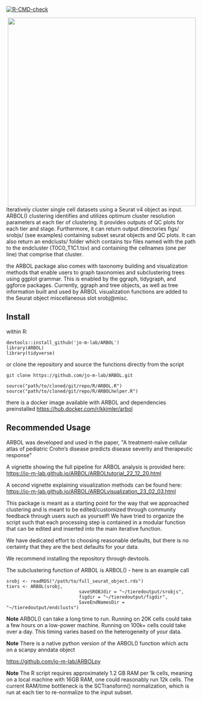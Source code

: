   <!-- badges: start -->
  [![R-CMD-check](https://github.com/jo-m-lab/ARBOL/actions/workflows/R-CMD-check.yaml/badge.svg)](https://github.com/jo-m-lab/ARBOL/actions/workflows/R-CMD-check.yaml)
  <!-- badges: end -->
  
<img src="docs/ARBOLsmall.jpg?raw=true" align="right" width=500px>  

Iteratively cluster single cell datasets using a Seurat v4 object as input. ARBOL() clustering identifies and utilizes optimum 
cluster resolution parameters at each tier of clustering. It provides outputs of QC plots for each tier and stage.
Furthermore, it can return output directories figs/ srobjs/ (see examples) containing subset 
seurat objects and QC plots. It can also return an endclusts/ folder which contains tsv files named with the 
path to the endcluster (T0C0_T1C1.tsv) and containing the cellnames (one per line) 
that comprise that cluster. 

the ARBOL package also comes with taxonomy building and visualization methods that enable users to graph taxonomies and subclustering trees using ggplot grammar. This is enabled by the ggraph, tidygraph, and ggforce packages. Currently, ggraph and tree objects, as well as tree information built and used by ARBOL visualization functions are added to the Seurat object miscellaneous slot srobj@misc. 

## Install

within R:
```
devtools::install_github('jo-m-lab/ARBOL')
library(ARBOL)
library(tidyverse)
```

or clone the repository and source the functions directly from the script
```
git clone https://github.com/jo-m-lab/ARBOL.git

source("path/to/cloned/git/repo/R/ARBOL.R")
source("path/to/cloned/git/repo/R/ARBOLhelper.R")
```

there is a docker image available with ARBOL and dependencies preinstalled
https://hub.docker.com/r/kkimler/arbol

## Recommended Usage

ARBOL was developed and used in the paper, "A treatment-naïve cellular atlas of pediatric Crohn’s disease predicts disease severity and therapeutic response"

A vignette showing the full pipeline for ARBOL analysis is provided here: 
https://jo-m-lab.github.io/ARBOL/ARBOLtutorial_22_12_20.html

A second vignette explaining visualization methods can be found here:
https://jo-m-lab.github.io/ARBOL/ARBOLvisualization_23_02_03.html

This package is meant as a starting point for the way that we approached clustering and is meant to be edited/customized through community feedback through users such as yourself!  We have tried to organize the script such that
each processing step is contained in a modular function that can be edited and
inserted into the main iterative function.

We have dedicated effort to choosing reasonable defaults, but there is no certainty that they are
the best defaults for your data.

We recommend installing the repository through devtools.

The subclustering function of ARBOL is ARBOL() - here is an example call

```
srobj <- readRDS("/path/to/full_seurat_object.rds")
tiers <- ARBOL(srobj,
                           saveSROBJdir = "~/tieredoutput/srobjs",
                           figdir = "~/tieredoutput/figdir",
                           SaveEndNamesDir = "~/tieredoutput/endclusts")
```

**Note** ARBOL() can take a long time to run. Running on 20K cells could 
take a few hours on a low-power machine. Running on 100k+ cells could take over a day. This timing varies
based on the heterogeneity of your data. 

**Note** There is a native python version of the ARBOL() function which acts on a scanpy anndata object 

https://github.com/jo-m-lab/ARBOLpy

**Note** The R script requires approximately 1.2 GB RAM per 1k cells, meaning on a local machine with 16GB RAM, one could reasonably run 12k cells. The current RAM/time bottleneck is the SCTransform() normalization, which is run at each tier to re-normalize to the input subset. 
